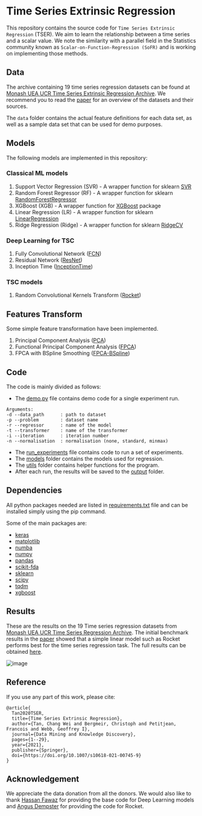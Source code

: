 # Time Series Extrinsic Regression
This repository contains the source code for ``Time Series Extrinsic Regression`` (TSER). 
We aim to learn the relationship between a time series and a scalar value. 
We note the similarity with a parallel field in the Statistics community known as 
``Scalar-on-Function-Regression (SoFR)`` and is working on implementing those methods.  

## Data
The archive containing 19 time series regression datasets can be found at [Monash UEA UCR Time Series Extrinsic Regression Archive](http://tseregression.org/).
We recommend you to read the [paper](https://arxiv.org/abs/2006.10996) for an overview of the datasets and their sources.

The `data` folder contains the actual feature definitions for each data set, as well as a sample data set that can be used for demo purposes.

## Models
The following models are implemented in this repository:
### Classical ML models 
1. Support Vector Regression (SVR) - A wrapper function for sklearn [SVR](https://scikit-learn.org/stable/modules/generated/sklearn.svm.SVR.html#sklearn.svm.SVR) 
2. Random Forest Regressor (RF) - A wrapper function for sklearn [RandomForestRegressor](https://scikit-learn.org/stable/modules/generated/sklearn.ensemble.RandomForestRegressor.html#sklearn.ensemble.RandomForestRegressor)
3. XGBoost (XGB) - A wrapper function for [XGBoost](https://xgboost.readthedocs.io/en/latest/python/python_api.html) package
4. Linear Regression (LR) - A wrapper function for sklearn [LinearRegression](https://scikit-learn.org/stable/modules/generated/sklearn.linear_model.LinearRegression.html)
5. Ridge Regression (Ridge) - A wrapper function for sklearn [RidgeCV](https://scikit-learn.org/stable/modules/generated/sklearn.linear_model.RidgeCV.html)

### Deep Learning for TSC 
1. Fully Convolutional Network ([FCN](https://github.com/hfawaz/dl-4-tsc))
2. Residual Network ([ResNet](https://github.com/hfawaz/dl-4-tsc))
3. Inception Time ([InceptionTime](https://github.com/hfawaz/InceptionTime))

### TSC models
1. Random Convolutional Kernels Transform ([Rocket](https://github.com/angus924/rocket))

## Features Transform
Some simple feature transformation have been implemented. 
1. Principal Component Analysis ([PCA](https://scikit-learn.org/stable/modules/generated/sklearn.decomposition.PCA.html))
2. Functional Principal Component Analysis ([FPCA](https://fda.readthedocs.io/en/latest/auto_examples/plot_fpca.html#sphx-glr-auto-examples-plot-fpca-py))
3. FPCA with BSpline Smoothing ([FPCA-BSpline](https://fda.readthedocs.io/en/latest/auto_examples/plot_fpca.html#sphx-glr-auto-examples-plot-fpca-py)) 

## Code
The code is mainly divided as follows:
* The [demo.py](demo.py) file contains demo code for a single experiment run.
```
Arguments:
-d --data_path      : path to dataset
-p --problem        : dataset name
-r --regressor      : name of the model
-t --transformer    : name of the transformer
-i --iteration      : iteration number
-n --normalisation  : normalisation (none, standard, minmax)
```
* The [run_experiments](run_experiments.py) file contains code to run a set of experiments.
* The [models](models) folder contains the models used for regression. 
* The [utils](utils) folder contains helper functions for the program.
* After each run, the results will be saved to the [output](output) folder.

## Dependencies
All python packages needed are listed in [requirements.txt](requirements.txt) file
and can be installed simply using the pip command. 

Some of the main packages are: 
* [keras](https://keras.io/)
* [matplotlib](https://matplotlib.org/)
* [numba](http://numba.pydata.org/)
* [numpy](https://numpy.org/)
* [pandas](https://pandas.pydata.org/)
* [scikit-fda](https://fda.readthedocs.io/)
* [sklearn](https://scikit-learn.org/stable/)
* [scipy](https://www.scipy.org/)
* [tqdm](https://tqdm.github.io/)
* [xgboost](https://xgboost.readthedocs.io/en/latest/)

## Results
These are the results on the 19 Time series regression datasets from [Monash UEA UCR Time Series Regression Archive](http://tseregression.org/).
The initial benchmark results in the [paper](https://arxiv.org/abs/2006.10996) showed that a simple linear model such as Rocket
performs best for the time series regression task. 
The full results can be obtained [here](http://tseregression.org/data/ts_regression.xlsx).

![image](http://tseregression.org/figures/ts_regression_cd.png)

## Reference
If you use any part of this work, please cite:
```
@article{
  Tan2020TSER,
  title={Time Series Extrinsic Regression}, 
  author={Tan, Chang Wei and Bergmeir, Christoph and Petitjean, Francois and Webb, Geoffrey I},
  journal={Data Mining and Knowledge Discovery},
  pages={1--29},
  year={2021},
  publisher={Springer},
  doi={https://doi.org/10.1007/s10618-021-00745-9}
}
```

## Acknowledgement
We appreciate the data donation from all the donors.
We would also like to thank [Hassan Fawaz](https://github.com/hfawaz/dl-4-tsc) for providing the base code for Deep Learning models and
[Angus Dempster](https://github.com/angus924/rocket) for providing the code for Rocket.
